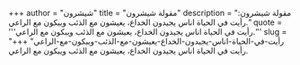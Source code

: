 +++
author = "شيشرون"
title = "مقولة شيشرون"
description = "مقولة شيشرون: رأيت في الحياة اناس يجيدون الخداع، يعيشون مع الذئب ويبكون مع الراعي."
quote = '''رأيت في الحياة اناس يجيدون الخداع، يعيشون مع الذئب ويبكون مع الراعي.'''
slug = "رأيت-في-الحياة-اناس-يجيدون-الخداع-يعيشون-مع-الذئب-ويبكون-مع-الراعي"
+++
رأيت في الحياة اناس يجيدون الخداع، يعيشون مع الذئب ويبكون مع الراعي.
